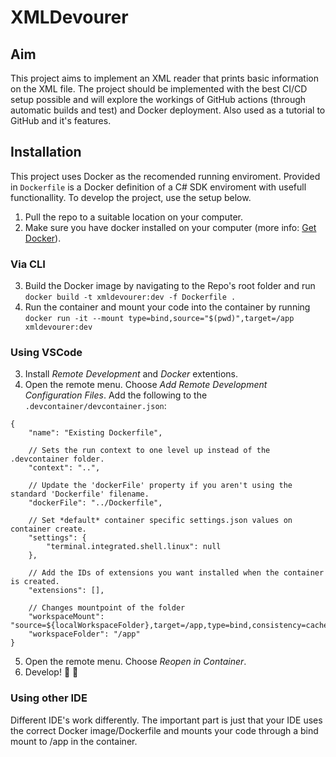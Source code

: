 # XMLDevourer

## Aim
This project aims to implement an XML reader that prints basic information on the XML file. The project should be implemented with the best CI/CD setup possible and will explore the workings of GitHub actions (through automatic builds and test) and Docker deployment. Also used as a tutorial to GitHub and it's features.


## Installation
This project uses Docker as the recomended running enviroment. Provided in `Dockerfile` is a Docker definition of a C# SDK enviroment with usefull functionallity. To develop the project, use the setup below.

1. Pull the repo to a suitable location on your computer.
2. Make sure you have docker installed on your computer (more info: [Get Docker](https://docs.docker.com/get-docker/)).

### Via CLI
3. Build the Docker image by navigating to the Repo's root folder and run `docker build -t xmldevourer:dev -f Dockerfile .`
4. Run the container and mount your code into the container by running `docker run -it --mount type=bind,source="$(pwd)",target=/app xmldevourer:dev`

### Using VSCode

3. Install _Remote Development_ and _Docker_ extentions.
4. Open the remote menu. Choose _Add Remote Development Configuration Files_. Add the following to the `.devcontainer/devcontainer.json`:
``` jsonc
{
	"name": "Existing Dockerfile",

	// Sets the run context to one level up instead of the .devcontainer folder.
	"context": "..",

	// Update the 'dockerFile' property if you aren't using the standard 'Dockerfile' filename.
	"dockerFile": "../Dockerfile",

	// Set *default* container specific settings.json values on container create.
	"settings": { 
		"terminal.integrated.shell.linux": null
	},

	// Add the IDs of extensions you want installed when the container is created.
	"extensions": [], 

    // Changes mountpoint of the folder
	"workspaceMount": "source=${localWorkspaceFolder},target=/app,type=bind,consistency=cached",
	"workspaceFolder": "/app"
}
```

5. Open the remote menu. Choose _Reopen in Container_.
6. Develop! :champagne: :tada:


### Using other IDE
Different IDE's work differently. The important part is just that your IDE uses the correct Docker image/Dockerfile and mounts your code through a bind mount to /app in the container.
